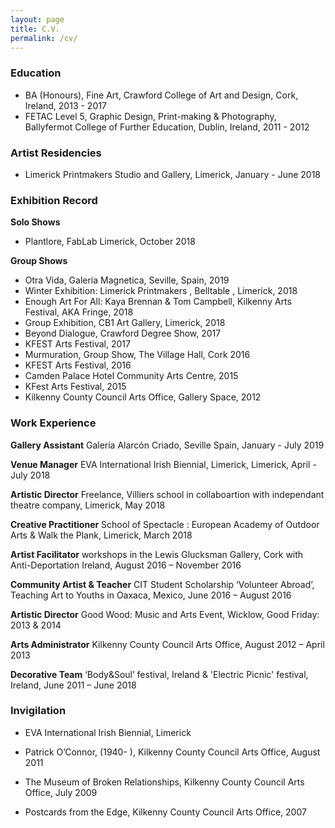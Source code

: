 ```yaml
---
layout: page
title: C.V.
permalink: /cv/
---
```


### Education
* BA (Honours), Fine Art, Crawford College of Art and Design, Cork, Ireland, 2013 - 2017
* FETAC Level 5, Graphic Design, Print-making & Photography, Ballyfermot College of Further Education, Dublin, Ireland, 2011 - 2012

### Artist Residencies 

* Limerick Printmakers Studio and Gallery, Limerick, January - June 2018

### Exhibition Record

**Solo Shows**
* Plantlore, FabLab Limerick, October 2018

**Group Shows**
* Otra Vida, Galería Magnetica, Seville, Spain, 2019
* Winter Exhibition: Limerick Printmakers , Belltable , Limerick, 2018
* Enough Art For All: Kaya Brennan & Tom Campbell, Kilkenny Arts Festival, AKA Fringe, 2018
* Group Exhibition, CB1 Art Gallery, Limerick, 2018
* Beyond Dialogue, Crawford Degree Show, 2017
* KFEST Arts Festival, 2017
* Murmuration, Group Show, The Village Hall, Cork 2016
* KFEST Arts Festival, 2016
* Camden Palace Hotel Community Arts Centre, 2015
* KFest Arts Festival, 2015
* Kilkenny County Council Arts Office, Gallery Space, 2012


### Work Experience

**Gallery Assistant** Galería Alarcón Criado, Seville Spain, January - July 2019


**Venue Manager** EVA International Irish Biennial, Limerick, Limerick, April - July 2018


**Artistic Director** Freelance, Villiers school in collaboartion with independant theatre company, Limerick, May 2018 

**Creative Practitioner** School of Spectacle : European Academy of Outdoor Arts & Walk the Plank, Limerick, March 2018

**Artist Facilitator** workshops in the Lewis Glucksman Gallery, Cork with Anti-Deportation Ireland, August 2016 – November 2016


**Community Artist & Teacher** CIT Student Scholarship ‘Volunteer Abroad’, Teaching Art to Youths in Oaxaca, Mexico, June 2016 – August 2016

**Artistic Director** Good Wood: Music and Arts Event, Wicklow, Good Friday: 2013 & 2014 


**Arts Administrator** Kilkenny County Council Arts Office, August 2012 – April 2013


**Decorative Team** ‘Body&Soul’ festival, Ireland & 'Electric Picnic' festival, Ireland, June 2011 – June 2018


### Invigilation
* EVA International Irish Biennial, Limerick

* Patrick O’Connor, (1940- ), Kilkenny County Council Arts Office, August 2011

* The Museum of Broken Relationships, Kilkenny County Council Arts Office, July 2009

* Postcards from the Edge, Kilkenny County Council Arts Office, 2007
